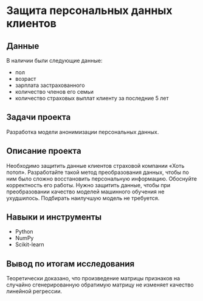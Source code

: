 # Защита персональных данных клиентов

## Данные

В наличии были следующие данные:

- пол
- возраст
- зарплата застрахованного
- количество членов его семьи
- количество страховых выплат клиенту за последние 5 лет

## Задачи проекта

Разработка модели анонимизации персональных данных.

## Описание проекта

Необходимо защитить данные клиентов страховой компании «Хоть потоп». Разработайте такой метод преобразования данных, чтобы по ним было сложно восстановить персональную информацию. Обоснуйте корректность его работы. Нужно защитить данные, чтобы при преобразовании качество моделей машинного обучения не ухудшилось. Подбирать наилучшую модель не требуется.

## Навыки и инструменты

- Python
- NumPy
- Scikit-learn

## Вывод по итогам исследования

Теоретически доказано, что произведение матрицы признаков на случайно сгенерированную обратимую матрицу не изменяет качество линейной регрессии.

